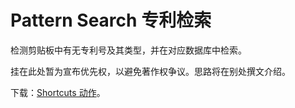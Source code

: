 # Pattern Search 专利检索

检测剪贴板中有无专利号及其类型，并在对应数据库中检索。

挂在此处暂为宣布优先权，以避免著作权争议。思路将在别处撰文介绍。

下载：[Shortcuts 动作](https://www.icloud.com/shortcuts/c7ffd628702d4d208b6f82e5b0442e56)。